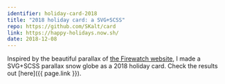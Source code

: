 ```yaml
---
identifier: holiday-card-2018
title: "2018 holiday card: a SVG+SCSS"
repo: https://github.com/SKalt/card
link: https://happy-holidays.now.sh/
date: 2018-12-08
---
```


Inspired by the beautiful parallax of [the Firewatch website](http://www.firewatchgame.com/), I made a SVG+SCSS parallax snow globe as a 2018 holiday card.
Check the results out [here]({{ page.link }}).
